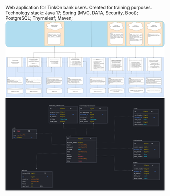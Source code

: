 Web application for TinkOn bank users. Created for training purposes.
Technology stack:
Java 17;
Spring (MVC, DATA, Security, Boot);
PostgreSQL;
Thymeleaf;
Maven;
![Image alt](https://github.com/sanchela123/BankApp/raw/master/art/BankApp.png)
![Image alt2](https://github.com/sanchela123/BankApp/raw/master/art/BankBD.PNG)
